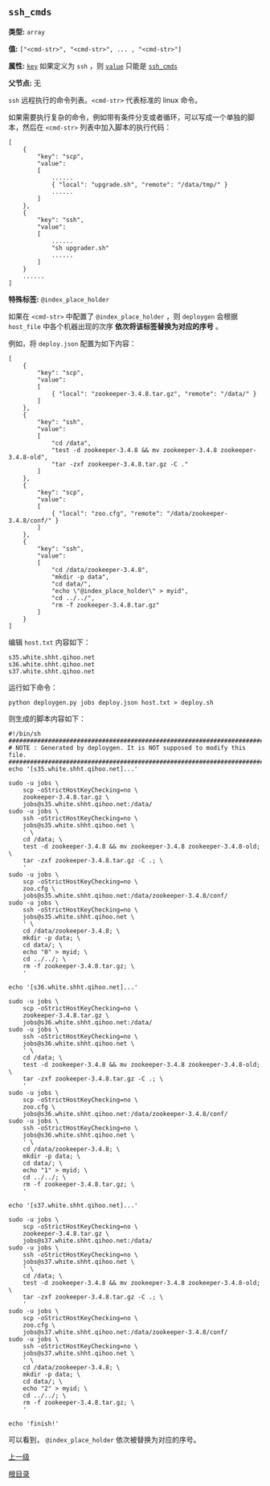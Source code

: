 `ssh_cmds`
----------

**类型:** `array`

**值:** `["<cmd-str>", "<cmd-str>", ... , "<cmd-str>"]`

**属性:** [`key`](key.md) 如果定义为 `ssh` ，则 [`value`](value.md) 只能是 [`ssh_cmds`](ssh_cmds.md)

**父节点:** 无

`ssh` 远程执行的命令列表。`<cmd-str>` 代表标准的 linux 命令。

如果需要执行复杂的命令，例如带有条件分支或者循环，可以写成一个单独的脚本，然后在 `<cmd-str>` 列表中加入脚本的执行代码：

    [
        {
	        "key": "scp",
	        "value":
	        [
                ......
	            { "local": "upgrade.sh", "remote": "/data/tmp/" }
                ......
	        ]
	    },
	    {
	        "key": "ssh",
	        "value":
	        [
	            ......
	            "sh upgrader.sh"
                ......
	        ]
	    }
        ......
	]

**特殊标签:** `@index_place_holder`

如果在 `<cmd-str>` 中配置了 `@index_place_holder` ，则 `deploygen` 会根据 `host_file` 中各个机器出现的次序 **依次将该标签替换为对应的序号** 。

例如，将 `deploy.json` 配置为如下内容：

    [
        {
            "key": "scp",
            "value":
            [
                { "local": "zookeeper-3.4.8.tar.gz", "remote": "/data/" }
            ]
        },
        {
            "key": "ssh",
            "value":
            [
                "cd /data",
                "test -d zookeeper-3.4.8 && mv zookeeper-3.4.8 zookeeper-3.4.8-old",
                "tar -zxf zookeeper-3.4.8.tar.gz -C ."
            ]
        },
        {
            "key": "scp",
            "value":
            [
                { "local": "zoo.cfg", "remote": "/data/zookeeper-3.4.8/conf/" }
            ]
        },
        {
            "key": "ssh",
            "value":
            [
                "cd /data/zookeeper-3.4.8",
                "mkdir -p data",
                "cd data/",
                "echo \"@index_place_holder\" > myid",
                "cd ../../",
                "rm -f zookeeper-3.4.8.tar.gz"
            ]
        }
    ]

编辑 `host.txt` 内容如下：

    s35.white.shht.qihoo.net
    s36.white.shht.qihoo.net
    s37.white.shht.qihoo.net

运行如下命令：

    python deploygen.py jobs deploy.json host.txt > deploy.sh

则生成的脚本内容如下：

    #!/bin/sh
    ##############################################################################
    # NOTE : Generated by deploygen. It is NOT supposed to modify this file.
    ##############################################################################
    echo '[s35.white.shht.qihoo.net]...'
    
    sudo -u jobs \
        scp -oStrictHostKeyChecking=no \
        zookeeper-3.4.8.tar.gz \
        jobs@s35.white.shht.qihoo.net:/data/
    sudo -u jobs \
        ssh -oStrictHostKeyChecking=no \
        jobs@s35.white.shht.qihoo.net \
        ' \
        cd /data; \
        test -d zookeeper-3.4.8 && mv zookeeper-3.4.8 zookeeper-3.4.8-old; \
        tar -zxf zookeeper-3.4.8.tar.gz -C .; \
        '
    sudo -u jobs \
        scp -oStrictHostKeyChecking=no \
        zoo.cfg \
        jobs@s35.white.shht.qihoo.net:/data/zookeeper-3.4.8/conf/
    sudo -u jobs \
        ssh -oStrictHostKeyChecking=no \
        jobs@s35.white.shht.qihoo.net \
        ' \
        cd /data/zookeeper-3.4.8; \
        mkdir -p data; \
        cd data/; \
        echo "0" > myid; \
        cd ../../; \
        rm -f zookeeper-3.4.8.tar.gz; \
        '
    
    echo '[s36.white.shht.qihoo.net]...'
    
    sudo -u jobs \
        scp -oStrictHostKeyChecking=no \
        zookeeper-3.4.8.tar.gz \
        jobs@s36.white.shht.qihoo.net:/data/
    sudo -u jobs \
        ssh -oStrictHostKeyChecking=no \
        jobs@s36.white.shht.qihoo.net \
        ' \
        cd /data; \
        test -d zookeeper-3.4.8 && mv zookeeper-3.4.8 zookeeper-3.4.8-old; \
        tar -zxf zookeeper-3.4.8.tar.gz -C .; \
        '
    sudo -u jobs \
        scp -oStrictHostKeyChecking=no \
        zoo.cfg \
        jobs@s36.white.shht.qihoo.net:/data/zookeeper-3.4.8/conf/
    sudo -u jobs \
        ssh -oStrictHostKeyChecking=no \
        jobs@s36.white.shht.qihoo.net \
        ' \
        cd /data/zookeeper-3.4.8; \
        mkdir -p data; \
        cd data/; \
        echo "1" > myid; \
        cd ../../; \
        rm -f zookeeper-3.4.8.tar.gz; \
        '
    
    echo '[s37.white.shht.qihoo.net]...'
    
    sudo -u jobs \
        scp -oStrictHostKeyChecking=no \
        zookeeper-3.4.8.tar.gz \
        jobs@s37.white.shht.qihoo.net:/data/
    sudo -u jobs \
        ssh -oStrictHostKeyChecking=no \
        jobs@s37.white.shht.qihoo.net \
        ' \
        cd /data; \
        test -d zookeeper-3.4.8 && mv zookeeper-3.4.8 zookeeper-3.4.8-old; \
        tar -zxf zookeeper-3.4.8.tar.gz -C .; \
        '
    sudo -u jobs \
        scp -oStrictHostKeyChecking=no \
        zoo.cfg \
        jobs@s37.white.shht.qihoo.net:/data/zookeeper-3.4.8/conf/
    sudo -u jobs \
        ssh -oStrictHostKeyChecking=no \
        jobs@s37.white.shht.qihoo.net \
        ' \
        cd /data/zookeeper-3.4.8; \
        mkdir -p data; \
        cd data/; \
        echo "2" > myid; \
        cd ../../; \
        rm -f zookeeper-3.4.8.tar.gz; \
        '
    
    echo 'finish!'

可以看到， `@index_place_holder` 依次被替换为对应的序号。

[上一级](../deploygen.md)

[根目录](../../index.md)
